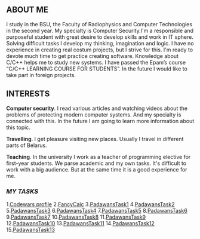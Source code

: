 
## ABOUT ME

  I study in the BSU, the Faculty of Radiophysics and Computer Technologies in the second year. My specialty is Computer Security.I'm a responsible and purposeful student with great desire to develop skills and work in IT sphere. Solving difficult tasks I develop my thinking, imagination and logic. I have no experience in creating real costum projects, but I strive for this. I'm ready to devote much time to get practice creating software. Knowledge about C/C++ helps me to study new systems. I have passed the Epam’s course “C/C++ LEARNING COURSE FOR STUDENTS”. In the future I would like to take part in foreign projects.

## INTERESTS

**Computer security**. I read various articles and watching videos about the problems of protecting modern computer systems. And my specialty is connected with this. In the future I am going to learn more information about this topic. 

**Travelling**. I get pleasure visiting new places. Usually I travel in different parts of Belarus. 

**Teaching**. In the university I work as a teacher of programming elective for first-year students. We parse academic and my own tasks. It's difficult to work with a big audience. But at the same time it is a good experience for me. 

### *MY TASKS*
1.[Codewars profile](https://www.codewars.com/users/AliaksandrKratovich)
2.[FancyCalc](https://github.com/AliaksandrKratovich/FancyCalc)
3.[PadawansTask1](https://github.com/AliaksandrKratovich/PadawansTask1)
4.[PadawansTask2](https://github.com/AliaksandrKratovich/PadawansTask2)
5.[PadawansTask3](https://github.com/AliaksandrKratovich/PadawansTask3)
6.[PadawansTask4](https://github.com/AliaksandrKratovich/PadawansTask4)
7.[PadawansTask5](https://github.com/AliaksandrKratovich/PadawansTask5)
8.[PadawansTask6](https://github.com/AliaksandrKratovich/PadawansTask6)
9.[PadawansTask7](https://github.com/AliaksandrKratovich/PadawansTask7)
10.[PadawansTask8](https://github.com/AliaksandrKratovich/PadawansTask8)
11.[PadawansTask9](https://github.com/AliaksandrKratovich/PadawansTask9)
12.[PadawansTask10](https://github.com/AliaksandrKratovich/PadawansTask10)
13.[PadawansTask11](https://github.com/AliaksandrKratovich/PadawansTask11)
14.[PadawansTask12](https://github.com/AliaksandrKratovich/PadawansTask12)
15.[PadawansTask13](https://github.com/AliaksandrKratovich/PadawansTask13)

